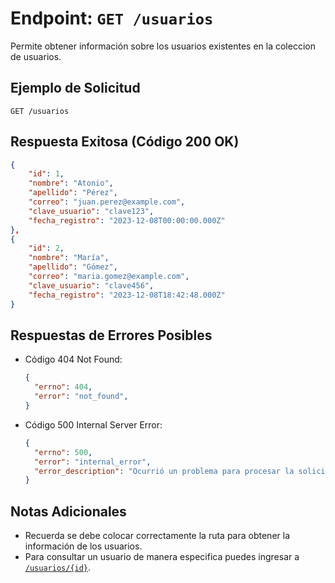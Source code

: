 # Endpoint: `GET /usuarios`

Permite obtener información sobre los usuarios existentes en la coleccion de usuarios.

## Ejemplo de Solicitud
```http
GET /usuarios
```

## Respuesta Exitosa (Código 200 OK)
```json
{
    "id": 1,
    "nombre": "Atonio",
    "apellido": "Pérez",
    "correo": "juan.perez@example.com",
    "clave_usuario": "clave123",
    "fecha_registro": "2023-12-08T00:00:00.000Z"
},
{
    "id": 2,
    "nombre": "María",
    "apellido": "Gómez",
    "correo": "maria.gomez@example.com",
    "clave_usuario": "clave456",
    "fecha_registro": "2023-12-08T18:42:48.000Z"
}
```

## Respuestas de Errores Posibles
- Código 404 Not Found:

  ```json
  {
    "errno": 404,
    "error": "not_found",
  }
  ```

- Código 500 Internal Server Error:
  ```json
  {
    "errno": 500,
    "error": "internal_error",
    "error_description": "Ocurrió un problema para procesar la solicitud"
  }
  ``` 

## Notas Adicionales

- Recuerda se debe colocar correctamente la ruta para obtener la información de los usuarios.
- Para consultar un usuario de manera especifica puedes ingresar a [`/usuarios/{id}`](./get-temas-id-libros.md).
